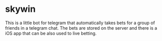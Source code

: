 # skywin

This is a little bot for telegram that automatically takes bets for a group of friends in a telegram chat.
The bets are stored on the server and there is a iOS app that can be also used to live betting.


